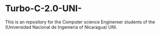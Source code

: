 # Turbo-C-2.0-UNI-
This is an repository for the Computer science Enginereer students of the (Universidad Nacional de Ingenieria of Nicaragua) UNI.
